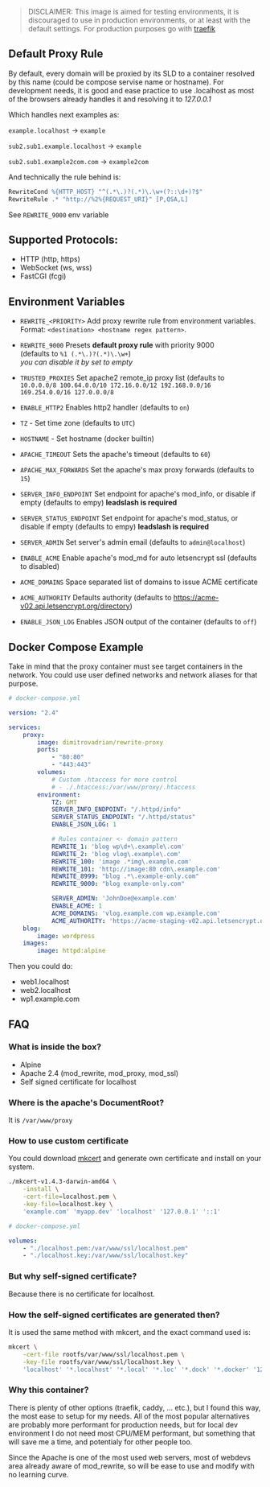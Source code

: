 > DISCLAIMER: This image is aimed for testing environments, it is discouraged to use in production environments, or at least with the default settings.
> For production purposes go with [traefik](https://traefik.io/)

## Default Proxy Rule

By default, every domain will be proxied by its SLD to a container resolved by this name (could be compose servise name or hostname). For development needs, it is good and ease practice to use .localhost as most of the browsers already handles it and resolving it to _127.0.0.1_

Which handles next examples as:

`example.localhost` -> `example`

`sub2.sub1.example.localhost` -> `example`

`sub2.sub1.example2com.com` -> `example2com`

And technically the rule behind is:

```apache
RewriteCond %{HTTP_HOST} "^(.*\.)?(.*)\.\w+(?::\d+)?$"
RewriteRule .* "http://%2%{REQUEST_URI}" [P,QSA,L]
```

See `REWRITE_9000` env variable

## Supported Protocols:

-   HTTP (http, https)
-   WebSocket (ws, wss)
-   FastCGI (fcgi)

## Environment Variables

-   `REWRITE_<PRIORITY>` Add proxy rewrite rule from environment variables. \
    Format: `<destination> <hostname regex pattern>`.

-   `REWRITE_9000` Presets **default proxy rule** with priority 9000 \
    (defaults to `%1 (.*\.)?(.*)\.\w+`)\
    _you can disable it by set to empty_

-   `TRUSTED_PROXIES` Set apache2 remote_ip proxy list (defaults to `10.0.0.0/8 100.64.0.0/10 172.16.0.0/12 192.168.0.0/16 169.254.0.0/16 127.0.0.0/8`

-   `ENABLE_HTTP2` Enables http2 handler (defaults to `on`)

-   `TZ` - Set time zone (defaults to `UTC`)

-   `HOSTNAME` - Set hostname (docker builtin)

-   `APACHE_TIMEOUT` Sets the apache's timeout (defaults to `60`)

-   `APACHE_MAX_FORWARDS` Set the apache's max proxy forwards (defaults to `15`)

-   `SERVER_INFO_ENDPOINT` Set endpoint for apache's mod_info, or disable if empty (defaults to empy) **leadslash is required**

-   `SERVER_STATUS_ENDPOINT` Set endpoint for apache's mod_status, or disable if empty (defaults to empy) **leadslash is required**

-   `SERVER_ADMIN` Set server's admin email (defaults to `admin@localhost`)

-   `ENABLE_ACME` Enable apache's mod_md for auto letsencrypt ssl (defaults to disabled)

-   `ACME_DOMAINS` Space separated list of domains to issue ACME certificate

-   `ACME_AUTHORITY` Defaults authority (defaults to https://acme-v02.api.letsencrypt.org/directory)

-   `ENABLE_JSON_LOG` Enables JSON output of the container (defaults to `off`)

## Docker Compose Example

Take in mind that the proxy container must see target containers in the network. You could use user defined networks and network aliases for that purpose.

```yaml
# docker-compose.yml

version: "2.4"

services:
    proxy:
        image: dimitrovadrian/rewrite-proxy
        ports:
            - "80:80"
            - "443:443"
        volumes:
            # Custom .htaccess for more control
            # - ./.htaccess:/var/www/proxy/.htaccess
        environment:
            TZ: GMT
            SERVER_INFO_ENDPOINT: "/.httpd/info"
            SERVER_STATUS_ENDPOINT: "/.httpd/status"
            ENABLE_JSON_LOG: 1

            # Rules container <- domain pattern
            REWRITE_1: 'blog wp\d+\.example\.com'
            REWRITE_2: 'blog vlog\.example\.com'
            REWRITE_100: 'image .*img\.example.com'
            REWRITE_101: 'http://image:80 cdn\.example.com'
            REWRITE_8999: "blog .*\.example-only.com"
            REWRITE_9000: "blog example-only.com"

            SERVER_ADMIN: 'JohnDoe@example.com'
            ENABLE_ACME: 1
            ACME_DOMAINS: 'vlog.example.com wp.example.com'
            ACME_AUTHORITY: 'https://acme-staging-v02.api.letsencrypt.org/directory'
    blog:
        image: wordpress
    images:
        image: httpd:alpine
```

Then you could do:

-   web1.localhost
-   web2.localhost
-   wp1.example.com

## FAQ

### What is inside the box?

-   Alpine
-   Apache 2.4 (mod_rewrite, mod_proxy, mod_ssl)
-   Self signed certificate for localhost

### Where is the apache's DocumentRoot?

It is `/var/www/proxy`

### How to use custom certificate

You could download [mkcert](https://github.com/FiloSottile/mkcert/releases) and generate own certificate and install on your system.

```bash
./mkcert-v1.4.3-darwin-amd64 \
    -install \
    -cert-file=localhost.pem \
    -key-file=localhost.key \
    'example.com' 'myapp.dev' 'localhost' '127.0.0.1' '::1'
```

```yaml
# docker-compose.yml

volumes:
    - "./localhost.pem:/var/www/ssl/localhost.pem"
    - "./localhost.key:/var/www/ssl/localhost.key"
```

### But why self-signed certificate?

Because there is no certificate for localhost.

### How the self-signed certificates are generated then?

It is used the same method with mkcert, and the exact command used is:

```bash
mkcert \
    -cert-file rootfs/var/www/ssl/localhost.pem \
    -key-file rootfs/var/www/ssl/localhost.key \
    'localhost' '*.localhost' '*.local' '*.loc' '*.dock' '*.docker' '127.0.0.1' '::1'
```

### Why this container?

There is plenty of other options (traefik, caddy, ... etc.), but I found this way, the most ease to setup for my needs. All of the most popular alternatives are probably more performant for production needs, but for local dev environment I do not need most CPU/MEM performant, but something that will save me a time, and potentialy for other people too.

Since the Apache is one of the most used web servers, most of webdevs area already aware of mod_rewrite, so will be ease to use and modify with no learning curve.

